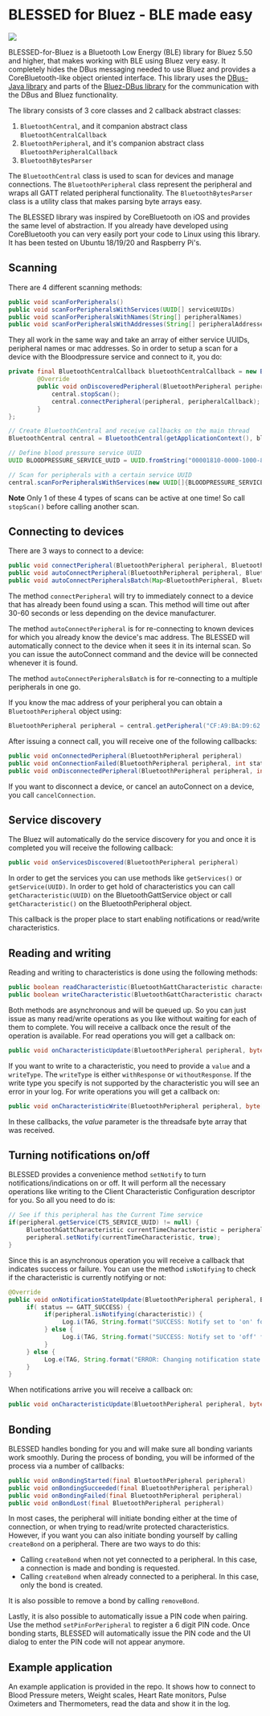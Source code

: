 # BLESSED for Bluez - BLE made easy

[![](https://jitpack.io/v/weliem/blessed-bluez.svg)](https://jitpack.io/#weliem/blessed-bluez)

BLESSED-for-Bluez is a Bluetooth Low Energy (BLE) library for Bluez 5.50 and higher, that makes working with BLE using Bluez very easy. It completely hides the DBus messaging needed to use Bluez and provides a CoreBluetooth-like object oriented interface. This library uses the [DBus-Java library](https://github.com/hypfvieh/dbus-java) and parts of the [Bluez-DBus library](https://github.com/hypfvieh/bluez-dbus) for the communication with the DBus and Bluez functionality.


The library consists of 3 core classes and 2 callback abstract classes:
1. `BluetoothCentral`, and it companion abstract class `BluetoothCentralCallback`
2. `BluetoothPeripheral`, and it's companion abstract class `BluetoothPeripheralCallback`
3. `BluetoothBytesParser`

The `BluetoothCentral` class is used to scan for devices and manage connections. The `BluetoothPeripheral` class represent the peripheral and wraps all GATT related peripheral functionality. The `BluetoothBytesParser` class is a utility class that makes parsing byte arrays easy.

The BLESSED library was inspired by CoreBluetooth on iOS and provides the same level of abstraction. If you already have developed using CoreBluetooth you can very easily port your code to Linux using this library. It has been tested on Ubuntu 18/19/20 and Raspberry Pi's.

## Scanning

There are 4 different scanning methods:

```java
public void scanForPeripherals()
public void scanForPeripheralsWithServices(UUID[] serviceUUIDs)
public void scanForPeripheralsWithNames(String[] peripheralNames)
public void scanForPeripheralsWithAddresses(String[] peripheralAddresses)
```

They all work in the same way and take an array of either service UUIDs, peripheral names or mac addresses. So in order to setup a scan for a device with the Bloodpressure service and connect to it, you do:

```java
private final BluetoothCentralCallback bluetoothCentralCallback = new BluetoothCentralCallback() {
        @Override
        public void onDiscoveredPeripheral(BluetoothPeripheral peripheral, ScanResult scanResult) {
            central.stopScan();
            central.connectPeripheral(peripheral, peripheralCallback);
        }
};

// Create BluetoothCentral and receive callbacks on the main thread
BluetoothCentral central = BluetoothCentral(getApplicationContext(), bluetoothCentralCallback, new Handler(Looper.getMainLooper()));

// Define blood pressure service UUID
UUID BLOODPRESSURE_SERVICE_UUID = UUID.fromString("00001810-0000-1000-8000-00805f9b34fb");

// Scan for peripherals with a certain service UUID
central.scanForPeripheralsWithServices(new UUID[]{BLOODPRESSURE_SERVICE_UUID});
```
**Note** Only 1 of these 4 types of scans can be active at one time! So call `stopScan()` before calling another scan.

## Connecting to devices

There are 3 ways to connect to a device:
```java
public void connectPeripheral(BluetoothPeripheral peripheral, BluetoothPeripheralCallback peripheralCallback)
public void autoConnectPeripheral(BluetoothPeripheral peripheral, BluetoothPeripheralCallback peripheralCallback)
public void autoConnectPeripheralsBatch(Map<BluetoothPeripheral, BluetoothPeripheralCallback> batch) 
```

The method `connectPeripheral` will try to immediately connect to a device that has already been found using a scan. This method will time out after 30-60 seconds or less depending on the device manufacturer. 

The method `autoConnectPeripheral` is for re-connecting to known devices for which you already know the device's mac address. The BLESSED will automatically connect to the device when it sees it in its internal scan. So you can issue the autoConnect command and the device will be connected whenever it is found. 

The method `autoConnectPeripheralsBatch` is for re-connecting to a multiple peripherals in one go. 

If you know the mac address of your peripheral you can obtain a `BluetoothPeripheral` object using:
```java
BluetoothPeripheral peripheral = central.getPeripheral("CF:A9:BA:D9:62:9E");
```

After issuing a connect call, you will receive one of the following callbacks:
```java
public void onConnectedPeripheral(BluetoothPeripheral peripheral)
public void onConnectionFailed(BluetoothPeripheral peripheral, int status)
public void onDisconnectedPeripheral(BluetoothPeripheral peripheral, int status)
```

If you want to disconnect a device, or cancel an autoConnect on a device, you call `cancelConnection`.

## Service discovery

The Bluez will automatically do the service discovery for you and once it is completed you will receive the following callback:

```java
public void onServicesDiscovered(BluetoothPeripheral peripheral)
```
In order to get the services you can use methods like `getServices()` or `getService(UUID)`. In order to get hold of characteristics you can call `getCharacteristic(UUID)` on the BluetoothGattService object or call `getCharacteristic()` on the BluetoothPeripheral object.

This callback is the proper place to start enabling notifications or read/write characteristics.

## Reading and writing

Reading and writing to characteristics is done using the following methods:

```java
public boolean readCharacteristic(BluetoothGattCharacteristic characteristic)
public boolean writeCharacteristic(BluetoothGattCharacteristic characteristic, byte[] value, WriteType writeType)
```

Both methods are asynchronous and will be queued up. So you can just issue as many read/write operations as you like without waiting for each of them to complete. You will receive a callback once the result of the operation is available.
For read operations you will get a callback on:

```java
public void onCharacteristicUpdate(BluetoothPeripheral peripheral, byte[] value, BluetoothGattCharacteristic characteristic)
```
If you want to write to a characteristic, you need to provide a `value` and a `writeType`. The `writeType` is either `withResponse` or `withoutResponse`. If the write type you specify is not supported by the characteristic you will see an error in your log. For write operations you will get a callback on:
```java
public void onCharacteristicWrite(BluetoothPeripheral peripheral, byte[] value, BluetoothGattCharacteristic characteristic, final int status)

```

In these callbacks, the *value* parameter is the threadsafe byte array that was received.

## Turning notifications on/off

BLESSED provides a convenience method `setNotify` to turn notifications/indications on or off. It will perform all the necessary operations like writing to the Client Characteristic Configuration descriptor for you. So all you need to do is:

```java
// See if this peripheral has the Current Time service
if(peripheral.getService(CTS_SERVICE_UUID) != null) {
     BluetoothGattCharacteristic currentTimeCharacteristic = peripheral.getCharacteristic(CTS_SERVICE_UUID, CURRENT_TIME_CHARACTERISTIC_UUID);
     peripheral.setNotify(currentTimeCharacteristic, true);
}
```

Since this is an asynchronous operation you will receive a callback that indicates success or failure. You can use the method `isNotifying` to check if the characteristic is currently notifying or not:

```java
@Override
public void onNotificationStateUpdate(BluetoothPeripheral peripheral, BluetoothGattCharacteristic characteristic, int status) {
     if( status == GATT_SUCCESS) {
          if(peripheral.isNotifying(characteristic)) {
               Log.i(TAG, String.format("SUCCESS: Notify set to 'on' for %s", characteristic.getUuid()));
          } else {
               Log.i(TAG, String.format("SUCCESS: Notify set to 'off' for %s", characteristic.getUuid()));
          }
     } else {
          Log.e(TAG, String.format("ERROR: Changing notification state failed for %s", characteristic.getUuid()));
     }
}
```
When notifications arrive you will receive a callback on:

```java
public void onCharacteristicUpdate(BluetoothPeripheral peripheral, byte[] value, BluetoothGattCharacteristic characteristic)
```

## Bonding
BLESSED handles bonding for you and will make sure all bonding variants work smoothly. During the process of bonding, you will be informed of the process via a number of callbacks:

```java
public void onBondingStarted(final BluetoothPeripheral peripheral)
public void onBondingSucceeded(final BluetoothPeripheral peripheral)
public void onBondingFailed(final BluetoothPeripheral peripheral) 
public void onBondLost(final BluetoothPeripheral peripheral) 
```
In most cases, the peripheral will initiate bonding either at the time of connection, or when trying to read/write protected characteristics. However, if you want you can also initiate bonding yourself by calling `createBond` on a peripheral. There are two ways to do this:
* Calling `createBond` when not yet connected to a peripheral. In this case, a connection is made and bonding is requested.
* Calling `createBond` when already connected to a peripheral. In this case, only the bond is created.

It is also possible to remove a bond by calling `removeBond`. 

Lastly, it is also possible to automatically issue a PIN code when pairing. Use the method `setPinForPeripheral` to register a 6 digit PIN code. Once bonding starts, BLESSED will automatically issue the PIN code and the UI dialog to enter the PIN code will not appear anymore.


## Example application

An example application is provided in the repo. It shows how to connect to Blood Pressure meters, Weight scales, Heart Rate monitors, Pulse Oximeters and Thermometers, read the data and show it in the log.

